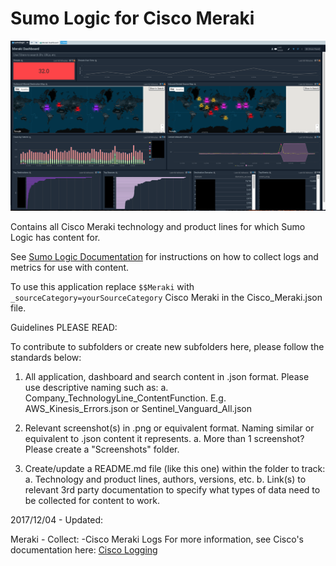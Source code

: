 # Sumo Logic for Cisco Meraki

![Cisco_Meraki](Meraki/Screenshots/Cisco_Meraki.png)

Contains all Cisco Meraki technology and product lines for which Sumo Logic has content for.

See [Sumo Logic Documentation](https://help.sumologic.com/) for instructions on how to collect logs and metrics for use with content.

To use this application replace `$$Meraki` with `_sourceCategory=yourSourceCategory` Cisco Meraki in the Cisco_Meraki.json file.

Guidelines PLEASE READ:

To contribute to subfolders or create new subfolders here, please follow the standards below:

1. All application, dashboard and search content in .json format. Please use descriptive naming such as:
   a. Company_TechnologyLine_ContentFunction. E.g. AWS_Kinesis_Errors.json or Sentinel_Vanguard_All.json

2. Relevant screenshot(s) in .png or equivalent format. Naming similar or equivalent to .json content it represents.
   a. More than 1 screenshot? Please create a "Screenshots" folder.

3. Create/update a README.md file (like this one) within the folder to track:
   a. Technology and product lines, authors, versions, etc.
   b. Link(s) to relevant 3rd party documentation to specify what types of data need to be collected for content to work.

2017/12/04 - Updated:

  Meraki - Collect:
  -Cisco Meraki Logs
  For more information, see Cisco's documentation here:
  [Cisco Logging](https://documentation.meraki.com/zGeneral_Administration/Monitoring_and_Reporting/Syslog_Event_Types_and_Log_Samples)
